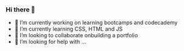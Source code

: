 ### Hi there 👋



- 🔭 I’m currently working on learning bootcamps and codecademy
- 🌱 I’m currently learning CSS, HTML and JS
- 👯 I’m looking to collaborate onbuilding a portfolio
- 🤔 I’m looking for help with ...

